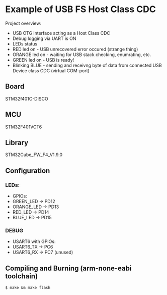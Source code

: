 # Example of USB FS Host Class CDC

Project overview:
 * USB OTG interface acting as a Host Class CDC
 * Debug logging via UART is ON
 * LEDs status
  * RED led on - USB unrecovered error occured (strange thing)
  * ORANGE led on - waiting for USB stack checking, enumrating, etc.
  * GREEN led on - USB is ready!
  * Blinking BLUE - sending and receivng byte of data from connected USB Device class CDC (virtual COM-port)

## Board
STM32f401C-DISCO

## MCU
STM32F401VCT6

## Library
STM32Cube_FW_F4_V1.9.0

## Configuration

### LEDs:
 * GPIOs:
  * GREEN_LED -> PD12
  * ORANGE_LED -> PD13
  * RED_LED -> PD14
  * BLUE_LED -> PD15

### DEBUG
 * USART6 with GPIOs:
  * USART6_TX -> PC6
  * USART6_RX -> PC7 (unused) 

## Compiling and Burning (arm-none-eabi toolchain)
```
$ make && make flash
```

